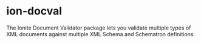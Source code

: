 # ion-docval
The Ionite Document Validator package lets you validate multiple types of XML documents against multiple XML Schema and Schematron definitions.
